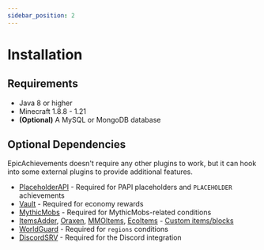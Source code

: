 ```yaml
---
sidebar_position: 2
---
```


# Installation

## Requirements
- Java 8 or higher
- Minecraft 1.8.8 - 1.21
- **(Optional)** A MySQL or MongoDB database

## Optional Dependencies

EpicAchievements doesn't require any other plugins to work, but it can hook into some external plugins to provide additional features.

- [PlaceholderAPI](https://www.spigotmc.org/resources/placeholderapi.6245/) - Required for PAPI placeholders and `PLACEHOLDER` achievements
- [Vault](https://www.spigotmc.org/resources/vault.34315/) - Required for economy rewards
- [MythicMobs](https://www.spigotmc.org/resources/mythicmobs.5702/) - Required for MythicMobs-related conditions
- [ItemsAdder](https://www.spigotmc.org/resources/73355/), [Oraxen](https://www.spigotmc.org/resources/72448/), [MMOItems](https://www.spigotmc.org/resources/39267/), [EcoItems](https://www.spigotmc.org/resources/94601/) - [Custom items/blocks](../useful-stuff/item-format.md)
- [WorldGuard](https://dev.bukkit.org/projects/worldguard) - Required for `regions` conditions
- [DiscordSRV](https://www.spigotmc.org/resources/discordsrv.18494/) - Required for the Discord integration
